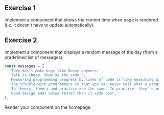 ## Exercise 1

Implement a component that shows the current time when page is rendered (i.e. it doesn't have to update automatically).

## Exercise 2

Implement a component that displays a random message of the day (from a predefined list of messages):

```javascript
const messages = [
  'They don’t make bugs like Bunny anymore.',
  'Talk is cheap. Show me the code.',
  'Measuring programming progress by lines of code is like measuring aircraft building progress by weight.',
  'The trouble with programmers is that you can never tell what a programmer is doing until it’s too late.',
  'In theory, theory and practice are the same. In practice, they’re not.',
  'Good design adds value faster than it adds cost.'
];
```

Render your component on the homepage.
